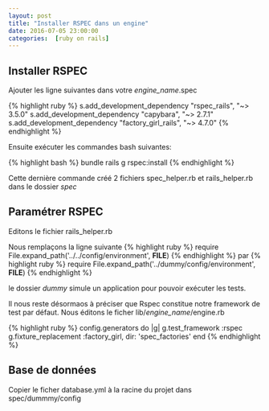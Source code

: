 ```yaml
---
layout: post
title: "Installer RSPEC dans un engine"
date: 2016-07-05 23:00:00
categories:	 [ruby on rails]
---
```


Installer RSPEC
---------------

Ajouter les ligne suivantes dans votre _engine_name_.spec

{% highlight ruby %}
s.add_development_dependency "rspec_rails", "~> 3.5.0"
s.add_development_dependency "capybara", "~> 2.7.1"
s.add_development_dependency "factory_girl_rails", "~> 4.7.0"
{% endhighlight %}

Ensuite exécuter les commandes bash suivantes:

{% highlight bash %}
bundle
rails g rspec:install
{% endhighlight %}

Cette dernière commande créé 2 fichiers spec_helper.rb et rails_helper.rb dans le dossier _spec_

Paramétrer RSPEC
----------------

Editons le fichier rails_helper.rb

Nous remplaçons la ligne suivante 
{% highlight ruby %}
require File.expand_path('../../config/environment', __FILE__)
{% endhighlight %}
par 
{% highlight ruby %}
require File.expand_path('../dummy/config/environment', __FILE__)
{% endhighlight %}

le dossier _dummy_ simule un application pour pouvoir exécuter les tests.


Il nous reste désormaos à préciser que Rspec constitue notre framework de test par défaut.
Nous éditons le ficher lib/_engine_name_/engine.rb

{% highlight ruby %}
config.generators do |g|
      g.test_framework :rspec
      g.fixture_replacement :factory_girl, dir: 'spec_factories'
end
{% endhighlight %}


Base de données
---------------

Copier le ficher database.yml à la racine du projet dans spec/dummmy/config

